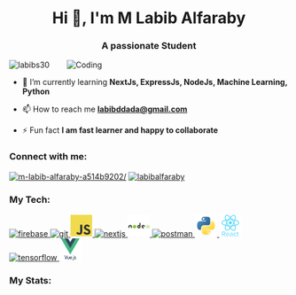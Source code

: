 <h1 align="center">Hi 👋, I'm M Labib Alfaraby</h1>
<h3 align="center">A passionate Student</h3>
<img align="right" alt="Coding" width="400" src="https://i.gifer.com/Gn9p.gif"/>

<p align="left"> <img src="https://komarev.com/ghpvc/?username=labibs30&label=Profile%20views&color=0e75b6&style=flat" alt="labibs30" /> </p>

- 🌱 I’m currently learning **NextJs, ExpressJs, NodeJs, Machine Learning, Python**

- 📫 How to reach me **labibddada@gmail.com**

- ⚡ Fun fact **I am fast learner and happy to collaborate**

<h3 align="left">Connect with me:</h3>
<p align="left">
<a href="https://linkedin.com/in/m-labib-alfaraby-a514b9202/" target="blank"><img align="center" src="https://raw.githubusercontent.com/rahuldkjain/github-profile-readme-generator/master/src/images/icons/Social/linked-in-alt.svg" alt="m-labib-alfaraby-a514b9202/" height="30" width="40" /></a>
<a href="https://www.instagram.com/alfaraby.muhh/" target="blank"><img align="center" src="https://raw.githubusercontent.com/rahuldkjain/github-profile-readme-generator/master/src/images/icons/Social/instagram.svg" alt="labibalfaraby" height="30" width="40" /></a>
</p>
<h3 align="left">My Tech:</h3>
<p align="left"> <a href="https://firebase.google.com/" target="_blank" rel="noreferrer"> <img src="https://www.vectorlogo.zone/logos/firebase/firebase-icon.svg" alt="firebase" width="40" height="40"/> </a> <a href="https://git-scm.com/" target="_blank" rel="noreferrer"> <img src="https://www.vectorlogo.zone/logos/git-scm/git-scm-icon.svg" alt="git" width="40" height="40"/> </a> <a href="https://developer.mozilla.org/en-US/docs/Web/JavaScript" target="_blank" rel="noreferrer"> <img src="https://raw.githubusercontent.com/devicons/devicon/master/icons/javascript/javascript-original.svg" alt="javascript" width="40" height="40"/> </a> <a href="https://nextjs.org/" target="_blank" rel="noreferrer"> <img src="https://cdn.worldvectorlogo.com/logos/nextjs-2.svg" alt="nextjs" width="40" height="40"/> </a> <a href="https://nodejs.org" target="_blank" rel="noreferrer"> <img src="https://raw.githubusercontent.com/devicons/devicon/master/icons/nodejs/nodejs-original-wordmark.svg" alt="nodejs" width="40" height="40"/> </a> <a href="https://postman.com" target="_blank" rel="noreferrer"> <img src="https://www.vectorlogo.zone/logos/getpostman/getpostman-icon.svg" alt="postman" width="40" height="40"/> </a> <a href="https://www.python.org" target="_blank" rel="noreferrer"> <img src="https://raw.githubusercontent.com/devicons/devicon/master/icons/python/python-original.svg" alt="python" width="40" height="40"/> </a> <a href="https://reactjs.org/" target="_blank" rel="noreferrer"> <img src="https://raw.githubusercontent.com/devicons/devicon/master/icons/react/react-original-wordmark.svg" alt="react" width="40" height="40"/> </a> <a href="https://www.tensorflow.org" target="_blank" rel="noreferrer"> <img src="https://www.vectorlogo.zone/logos/tensorflow/tensorflow-icon.svg" alt="tensorflow" width="40" height="40"/> </a> <a href="https://vuejs.org/" target="_blank" rel="noreferrer"> <img src="https://raw.githubusercontent.com/devicons/devicon/master/icons/vuejs/vuejs-original-wordmark.svg" alt="vuejs" width="40" height="40"/> </a> </p>
</p>
<h3 align="left">My Stats:</h3>  
<!-- <img  align="center"  src="https://awesome-github-stats.azurewebsites.net/user-stats/labibs30?cardType=octocat&theme=ocean-dark&preferLogin=false" /> -->


